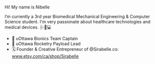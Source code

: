 Hi! My name is Nibelle

I’m currently a 3rd year Biomedical Mechanical Engineering & Computer Science student. I'm very passionate about healthcare technologies and medical devices. 🩺🔬💻
- 🦾 uOttawa Bionics Team Captain
- 🚀 uOttawa Rocketry Payload Lead
- 🗓 Founder & Creative Entrepreneur of @Sirabelle.co:  www.etsy.com/ca/shop/Sirabelle 

